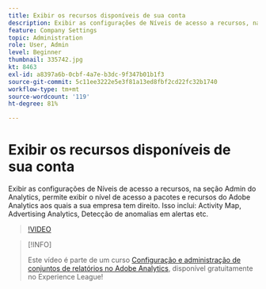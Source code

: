 ```yaml
---
title: Exibir os recursos disponíveis de sua conta
description: Exibir as configurações de Níveis de acesso a recursos, na seção Admin do Analytics, permite exibir o nível de acesso a pacotes e recursos do Adobe Analytics aos quais a sua empresa tem direito. Isso inclui o Activity Map, o Advertising Analytics, a Detecção de anomalias em alertas etc.
feature: Company Settings
topic: Administration
role: User, Admin
level: Beginner
thumbnail: 335742.jpg
kt: 8463
exl-id: a8397a6b-0cbf-4a7e-b3dc-9f347b01b1f3
source-git-commit: 5c11ee3222e5e3f81a13ed8fbf2cd22fc32b1740
workflow-type: tm+mt
source-wordcount: '119'
ht-degree: 81%

---
```


# Exibir os recursos disponíveis de sua conta

Exibir as configurações de Níveis de acesso a recursos, na seção Admin do Analytics, permite exibir o nível de acesso a pacotes e recursos do Adobe Analytics aos quais a sua empresa tem direito. Isso inclui: Activity Map, Advertising Analytics, Detecção de anomalias em alertas etc.

>[!VIDEO](https://video.tv.adobe.com/v/335742/?quality=12&learn=on)

>[!INFO]
>
> Este vídeo é parte de um curso [Configuração e administração de conjuntos de relatórios no Adobe Analytics](https://experienceleague.adobe.com/?recommended=Analytics-A-1-2021.1.administration&amp;lang=pt-BR), disponível gratuitamente no Experience League!